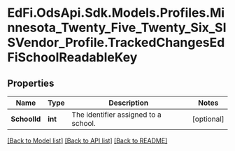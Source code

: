 # EdFi.OdsApi.Sdk.Models.Profiles.Minnesota_Twenty_Five_Twenty_Six_SISVendor_Profile.TrackedChangesEdFiSchoolReadableKey

## Properties

Name | Type | Description | Notes
------------ | ------------- | ------------- | -------------
**SchoolId** | **int** | The identifier assigned to a school. | [optional] 

[[Back to Model list]](../README.md#documentation-for-models) [[Back to API list]](../README.md#documentation-for-api-endpoints) [[Back to README]](../README.md)

